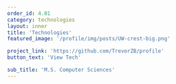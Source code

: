 ```yaml
---
order_id: 4.01
category: technologies
layout: inner
title: 'Technologies'
featured_image: '/profile/img/posts/UW-crest-big.png'

project_link: 'https://github.com/TrevorZB/profile'
button_text: 'View Tech'

sub_title: 'M.S. Computer Sciences'
---
```

